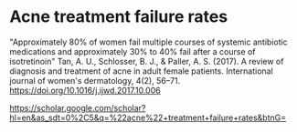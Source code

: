 # Acne treatment failure rates

"Approximately 80% of women fail multiple courses of systemic antibiotic medications and approximately 30% to 40% fail after a course of isotretinoin"
Tan, A. U., Schlosser, B. J., & Paller, A. S. (2017). A review of diagnosis and treatment of acne in adult female patients. International journal of women's dermatology, 4(2), 56–71. https://doi.org/10.1016/j.ijwd.2017.10.006


https://scholar.google.com/scholar?hl=en&as_sdt=0%2C5&q=%22acne%22+treatment+failure+rates&btnG=
